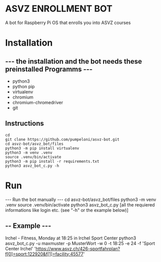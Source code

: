 # ASVZ ENROLLMENT BOT
A bot for Raspberry Pi OS that enrolls you into ASVZ courses

# Installation
## --- the installation and the bot needs these preinstalled Programms ---
- python3
- python pip
- virtualenv
- chromium
- chromium-chromedriver
- git

## Instructions
```
cd
git clone https://github.com/pumpeloni/asvz-bot.git
cd asvz-bot/asvz_bot/files
python3 -m pip install virtualenv
python3 -m venv .venv
source .venv/bin/activate
python3 -m pip install -r requirements.txt
python3 asvz_bot_c.py -h
```
# Run
--- Run the bot manually ---
cd asvz-bot/asvz_bot/files
python3 -m venv .venv
source .venv/bin/activate
python3 asvz_bot_c.py [all the requiered informations like login etc. (see "-h" or the example below)]

## -- Example ---
Irchel - Fitness, Monday at 18:25 in Irchel Sport Center
python3 asvz_bot_c.py -u  maxmuster -p MusterWort -w 0 -t 18:25 -e 24 -f 'Sport Center Irchel' 'https://www.asvz.ch/426-sportfahrplan?f[0]=sport:122920&f[1]=facility:45577'
